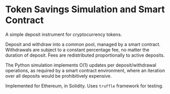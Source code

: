 Token Savings Simulation and Smart Contract
===========================================

A simple deposit instrument for cryptocurrency tokens.

Deposit and withdraw into a common pool, managed by a smart contract.
Withdrawals are subject to a constant percentage fee, no matter the
duration of deposit. Fees are redistributed proportionally to active
deposits.

The Python simulation implements O(1) updates per deposit/withdrawal
operations, as required by a smart contract environment, where an iteration
over all deposits would be prohibitively expensive.

Implemented for Ethereum, in Solidity. Uses `truffle` framework for testing.
